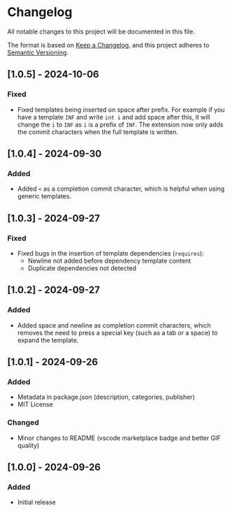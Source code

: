 # Changelog

All notable changes to this project will be documented in this file.

The format is based on [Keep a Changelog](https://keepachangelog.com/en/1.1.0/),
and this project adheres to [Semantic Versioning](https://semver.org/spec/v2.0.0.html).

## [1.0.5] - 2024-10-06

### Fixed

- Fixed templates being inserted on space after prefix. For example if you have a template `INF` and write `int i` and add space after this, it will change the `i` to `INF` as `i` is a prefix of `INF`. The extension now only adds the commit characters when the full template is written.

## [1.0.4] - 2024-09-30

### Added

- Added `<` as a completion commit character, which is helpful when using generic templates.

## [1.0.3] - 2024-09-27

### Fixed

- Fixed bugs in the insertion of template dependencies (`requires`):
  - Newline not added before dependency template content
  - Duplicate dependencies not detected

## [1.0.2] - 2024-09-27

### Added

- Added space and newline as completion commit characters, which removes the need to press a special key (such as a tab or a space) to expand the template.

## [1.0.1] - 2024-09-26

### Added

- Metadata in package.json (description, categories, publisher)
- MIT License

### Changed
- Minor changes to README (vscode marketplace badge and better GIF quality)

## [1.0.0] - 2024-09-26

### Added

- Initial release
